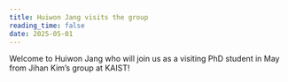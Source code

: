 ```yaml
---
title: Huiwon Jang visits the group
reading_time: false
date: 2025-05-01
---
```

Welcome to Huiwon Jang who will join us as a visiting PhD student in May from Jihan Kim’s group at KAIST! 

<!--more-->

